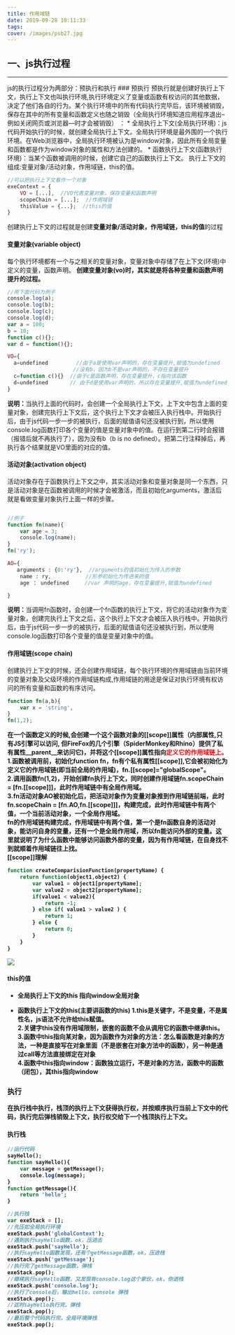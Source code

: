```yaml
---
title: 作用域链
date: 2019-09-28 10:11:33
tags:
cover: /images/psb27.jpg
---
```

## 一、js执行过程
<hr/>
js的执行过程分为两部分：预执行和执行
### 预执行
预执行就是创建好执行上下文，执行上下文也叫执行环境,执行环境定义了变量或函数有权访问的其他数据，决定了他们各自的行为。某个执行环境中的所有代码执行完毕后，该环境被销毁，保存在其中的所有变量和函数定义也随之销毁（全局执行环境知道应用程序退出–例如关闭网页或浏览器—时才会被销毁） ：
* 全局执行上下文(全局执行环境)：js代码开始执行的时候，就创建全局执行上下文。全局执行环境是最外围的一个执行环境。在Web浏览器中，全局执行环境被认为是window对象，因此所有全局变量和函数都是作为window对象的属性和方法创建的。
* 函数执行上下文(函数执行环境)：当某个函数被调用的时候，创建它自己的函数执行上下文。
执行上下文的组成:变量对象/活动对象，作用域链，this的值。

```php
//可以把执行上下文看作一个对象
exeContext = {
    VO = [...],  //VO代表变量对象，保存变量和函数声明
    scopeChain = [...];  //作用域链
    thisValue = {...};  //this的值
}
```
创建执行上下文的过程就是创建<b>变量对象/活动对象，作用域链，this的值</b>的过程<br/>
#### 变量对象(variable object)
每个执行环境都有一个与之相关的变量对象，变量对象中存储了在上下文(环境)中定义的变量，函数声明。
<b>创建变量对象(vo)时，其实就是将各种变量和函数声明提升的过程。</b>

```php
//用下面代码为例子
console.log(a);
console.log(b);
console.log(c);
console.log(d);
var a = 100;
b = 10;
function c(){};
var d = function(){};

```
```php
VO={
  a=undefined         //由于a是使用var声明的，存在变量提升,赋值为undefined
                     //没有b，因为b不是var声明的，不存在变量提升
  c=function c(){}  //由于c是函数声明，存在变量提升，c指向该函数
  d=undefined       // 由于d是使用var声明的，所以存在变量提升,赋值为undefined
}
```
<b>说明：</b>当执行上面的代码时，会创建一个全局执行上下文，上下文中包含上面的变量对象，创建完执行上下文后，这个执行上下文才会被压入执行栈中。开始执行后，由于js代码一步一步的被执行，后面的赋值语句还没被执行到，所以使用console.log函数打印各个变量的值是变量对象中的值。在运行到第二行时会报错（报错后就不再执行了），因为没有b（b is no defined）。把第二行注释掉后，再执行各个结果就是VO里面的对应的值。<br/>

#### 活动对象(activation object)
活动对象存在于函数执行上下文之中，其实活动对象和变量对象是同一个东西，只是活动对象是在函数被调用的时候才会被激活，而且初始化arguments，激活后就是看做变量对象执行上面一样的步骤。<br/>
```php

//例子
function fn(name){
    var age = 3;
    console.log(name);
}
fn('ry');

```

```php
AO={
   arguments : {0:'ry'},  //arguments的值初始化为传入的参数
    name : ry,           //形参初始化为传进来的值
    age ： undefined     //var 声明的age，存在变量提升,赋值为undefined

}
```
<b>说明：</b>当调用fn函数时，会创建一个fn函数的执行上下文，将它的活动对象作为变量对象，创建完执行上下文之后，这个执行上下文才会被压入执行栈中。开始执行后，由于js代码一步一步的被执行，后面的赋值语句还没被执行到，所以使用console.log函数打印各个变量的值是变量对象中的值。

#### 作用域链(scope chain)
创建执行上下文的时候，还会创建作用域链，每个执行环境的作用域链由当前环境的变量对象及父级环境的作用域链构成,作用域链的用途是保证对执行环境有权访问的所有变量和函数的有序访问。
```php
function fn(a,b){
    var x = 'string',
}
fn(1,2);
```
<b>在一个函数定义的时候,会创建一个这个函数对象的[[scope]]属性（内部属性,只有JS引擎可以访问, 但FireFox的几个引擎（SpiderMonkey和Rhino）提供了私有属性__parent__来访问它)，并将这个[[scope]]属性指向<font color='red'>定义它的作用域链上。</font> <b/><br/>
1.函数被调用前，初始化function fn，fn有个私有属性[[scope]],它会被初始化为定义它的作用域链(即当前全局的作用域)，fn.[[scope]="globalScope"。<br/>
2.调用函数fn(1,2)，开始创建fn执行上下文，同时创建作用域链fn.scopeChain = [fn.[[scope]]]，此时作用域链中有全局作用域。</br>
3.fn活动对象AO被初始化后，把活动对象作为变量对象推到作用域链前端，此时fn.scopeChain = [fn.AO,fn.[[scope]]]，构建完成，此时作用域链中有两个值，一个当前活动对象，一个全局作用域。<br/>
fn的作用域链构建完成，作用域链中有两个值，第一个是fn函数自身的活动对象，能访问自身的变量，还有一个是全局作用域，所以fn能访问外部的变量。这里就说明了为什么函数中能够访问函数外部的变量，因为有作用域链，在自身找不到就顺着作用域链往上找。<br/>
[[scope]]理解
```php
function createComparisionFunction(propertyName) {
    return function(object1,object2) {
        var value1 = object1[propertyName];
        var value2 = object2[propertyName];
        if(value1 < value2){
            return -1;
        } else if( value1 > value2 ) {
            return 1;
        } else {
            return 0;
        }
    }
}
```
![](scope.png)
#### this的值
* 全局执行上下文的this
  指向window全局对象

* 函数执行上下文的this(主要讲函数的this)
    1.this是关键字，不是变量，不是属性名，js语法不允许给this赋值。<br/>
    2.关键字this没有作用域限制，嵌套的函数不会从调用它的函数中继承this。<br/>
    3.函数中this指向某对象，因为函数作为对象的方法：怎么看函数是对象的方法，一种是直接写在对象里面（不是嵌套在对象方法中的函数），另一种是通过call等方法直接绑定在对象<br/>
    4.函数中this指向window：函数独立运行，不是对象的方法，函数中的函数（闭包），其this指向window<br/>

### 执行
在执行栈中执行，栈顶的执行上下文获得执行权，并按顺序执行当前上下文中的代码，执行完后弹栈销毁上下文，执行权交给下一个栈顶执行上下文。
#### 执行栈
```php
//运行代码
sayHello();
function sayHello(){
    var message = getMessage();
    console.log(message);
}
function getMessage(){
    return 'hello';
}
```
```php
//执行栈
var exeStack = [];
//先压如全局执行环境
exeStack.push('globalContext');
//遇到执行sayHello函数，ok，压进去
exeStack.push('sayHello');
//执行sayHello函数发现，还有个getMessage函数，ok，压进栈
exeStack.push('getMessage');
//执行完了getMessage函数，弹栈
exeStack.pop();
//继续执行sayHello函数，又发现有console.log这个家伙，ok，你进栈
exeStack.push('console.log');
//执行了console后，输出hello，console 弹栈
exeStack.pop();
//这时sayHello执行完，弹栈
exeStack.pop();
//最后整个代码执行完，全局环境弹栈
exeStack.pop();
```
